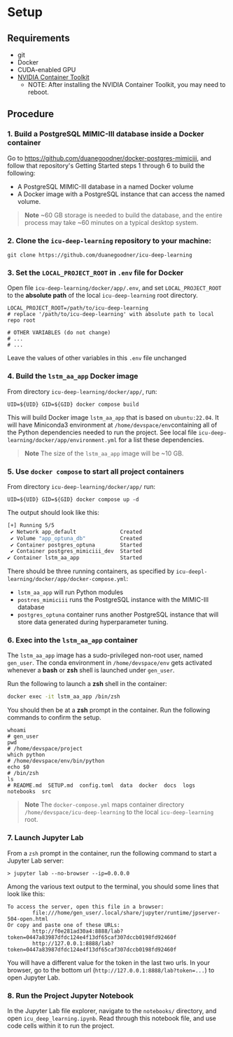 # Setup

## Requirements

* git
* Docker
* CUDA-enabled GPU
* [NVIDIA Container Toolkit](https://docs.nvidia.com/datacenter/cloud-native/container-toolkit/overview.html#installation-guide)
  * NOTE: After installing the NVIDIA Container Toolkit, you may need to reboot.



## Procedure

### 1.  Build a PostgreSQL MIMIC-III database inside a Docker container

Go to https://github.com/duanegoodner/docker-postgres-mimiciii, and follow that repository's Getting Started steps 1 through 6 to build the following:
- A PostgreSQL MIMIC-III database in a named Docker volume
- A Docker image with a PostgreSQL instance that can access the named volume.

> **Note**  ~60 GB storage is needed to build the database, and the entire process may take ~60 minutes on a typical desktop system.

### 2. Clone the `icu-deep-learning` repository to your machine:

```shell
git clone https://github.com/duanegoodner/icu-deep-learning
```


### 3. Set the `LOCAL_PROJECT_ROOT` in `.env` file for Docker



Open file `icu-deep-learning/docker/app/.env`, and set `LOCAL_PROJECT_ROOT` to the **absolute path** of the local `icu-deep-learning` root directory.

```shell
LOCAL_PROJECT_ROOT=/path/to/icu-deep-learning
# replace '/path/to/icu-deep-learning' with absolute path to local repo root

# OTHER VARIABLES (do not change)
# ...
# ...
```

Leave the values of other variables in this `.env` file unchanged


### 4. Build the `lstm_aa_app` Docker image

From directory `icu-deep-learning/docker/app/`, run:

```shell
UID=${UID} GID=${GID} docker compose build
```
This will build Docker image `lstm_aa_app` that is based on `ubuntu:22.04`. It will have Miniconda3 environment at `/home/devspace/env`containing all of the Python dependencies needed to run the project. See local file  `icu-deep-learning/docker/app/environment.yml` for a list these dependencies.

> **Note** The size of the `lstm_aa_app` image will be ~10 GB.

### 5. Use `docker compose` to start all project containers
From directory `icu-deep-learning/docker/app/` run:

```shell
UID=${UID} GID=${GID} docker compose up -d
```
The output should look like this:

```bash
[+] Running 5/5
 ✔ Network app_default              Created                                          0.2s 
 ✔ Volume "app_optuna_db"           Created                                          0.0s 
 ✔ Container postgres_optuna        Started                                          0.6s 
 ✔ Container postgres_mimiciii_dev  Started                                          0.6s 
✔ Container lstm_aa_app             Started                                          0.8s
```
There should be three running containers, as specified by `icu-deepl-learning/docker/app/docker-compose.yml`:

- `lstm_aa_app` will run Python modules
- `postres_mimiciii` runs the PostgreSQL instance with the MIMIC-III database
- `postgres_optuna` container runs another PostgreSQL instance that will store data generated during hyperparameter tuning.


### 6. Exec into the `lstm_aa_app` container

The `lstm_aa_app` image has a sudo-privileged non-root user,  named `gen_user`.  The conda environment in `/home/devspace/env` gets activated whenever a **bash** or **zsh** shell is launched under `gen_user`.

Run the following to launch a **zsh** shell in the container:

```bash 
docker exec -it lstm_aa_app /bin/zsh
```

You should then be at a **zsh** prompt in the container. Run the following commands to confirm the setup.

```shell
whoami
# gen_user
pwd
# /home/devspace/project
which python
# /home/devspace/env/bin/python
echo $0
# /bin/zsh
ls
# README.md  SETUP.md  config.toml  data  docker  docs  logs  notebooks  src
```
> **Note** The `docker-compose.yml` maps container directory `/home/devspace/icu-deep-learning` to the local `icu-deep-learning` root. 


### 7. Launch Jupyter Lab

From a `zsh` prompt in the container, run the following command to start a Jupyter Lab server:

```
> jupyter lab --no-browser --ip=0.0.0.0
```

Among the various text output to the terminal, you should some lines that look like this:

```
To access the server, open this file in a browser:
        file:///home/gen_user/.local/share/jupyter/runtime/jpserver-504-open.html
Or copy and paste one of these URLs:
        http://f0e281ad30a4:8888/lab?token=0447a83987dfdc124e4f13df65caf307dccb0198fd92460f
        http://127.0.0.1:8888/lab?token=0447a83987dfdc124e4f13df65caf307dccb0198fd92460f
```

You will have a different value for the token in the last two urls. In your browser, go to the bottom url (`http://127.0.0.1:8888/lab?token=...`) to open Jupyter Lab.



### 8. Run the Project Jupyter Notebook

In the Jupyter Lab file explorer, navigate to the `notebooks/` directory, and open `icu_deep_learning.ipynb`. Read through this notebook file, and use code cells within it to run the project.
